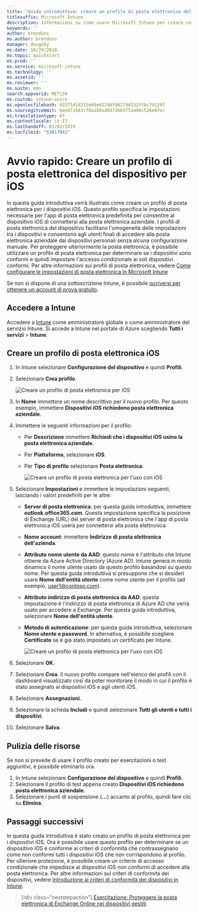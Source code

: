 ```yaml
---
title: 'Guida introduttiva: creare un profilo di posta elettronica del dispositivo per iOS'
titlesuffix: Microsoft Intune
description: Informazioni su come usare Microsoft Intune per creare un profilo di posta elettronica del dispositivo affinché i dispositivi iOS possano connettersi in modo sicuro alla posta elettronica aziendale.
keywords: ''
author: brenduns
ms.author: brenduns
manager: dougeby
ms.date: 10/29/2018
ms.topic: quickstart
ms.prod: ''
ms.service: microsoft-intune
ms.technology: ''
ms.assetid: ''
ms.reviewer: ''
ms.suite: ems
search.appverid: MET150
ms.custom: intune-azure
ms.openlocfilehash: 83371d14215eb9ed2298796279d232ffbc7d129f
ms.sourcegitcommit: bee072b61cf8a1b8ad8d736b5f5aa9bc526e07ec
ms.translationtype: HT
ms.contentlocale: it-IT
ms.lasthandoff: 01/02/2019
ms.locfileid: "53817042"
---
```

# <a name="quickstart-create-an-email-device-profile-for-ios"></a>Avvio rapido: Creare un profilo di posta elettronica del dispositivo per iOS

In questa guida introduttiva verrà illustrato come creare un profilo di posta elettronica per i dispositivi iOS. Questo profilo specifica le impostazioni necessarie per l'app di posta elettronica predefinita per consentire al dispositivo iOS di connettersi alla posta elettronica aziendale. I profili di posta elettronica del dispositivo facilitano l'omogeneità delle impostazioni tra i dispositivi e consentono agli utenti finali di accedere alla posta elettronica aziendale dai dispositivi personali senza alcuna configurazione manuale. Per proteggere ulteriormente la posta elettronica, è possibile utilizzare un profilo di posta elettronica per determinare se i dispositivi sono conformi e quindi impostare l'accesso condizionale ai soli dispositivi conformi. Per altre informazioni sui profili di posta elettronica, vedere [Come configurare le impostazioni di posta elettronica in Microsoft Intune](email-settings-configure.md)

Se non si dispone di una sottoscrizione Intune, è possibile [iscriversi per ottenere un account di prova gratuito](free-trial-sign-up.md).

## <a name="sign-in-to-intune"></a>Accedere a Intune

Accedere a [Intune](https://aka.ms/intuneportal) come amministratore globale o come amministratore del servizio Intune. Si accede a Intune nel portale di Azure scegliendo **Tutti i servizi** > **Intune**.

## <a name="create-an-ios-email-profile"></a>Creare un profilo di posta elettronica iOS
1. In Intune selezionare **Configurazione del dispositivo** e quindi **Profili**.
2. Selezionare **Crea profilo**.
   
   ![Creare un profilo di posta elettronica per iOS](media/quickstart-email-profile/ios-create-profile.png)

3. In **Nome** immettere un nome descrittivo per il nuovo profilo. Per questo esempio, immettere **Dispositivi iOS richiedono posta elettronica aziendale**.
4. Immettere le seguenti informazioni per il profilo:
   - Per **Descrizione** immettere **Richiedi che i dispositivi iOS usino la posta elettronica aziendale**.
   - Per **Piattaforma**, selezionare **iOS**.
   - Per **Tipo di profilo** selezionare **Posta elettronica**.
    
     ![Creare un profilo di posta elettronica per l'uso con iOS](media/quickstart-email-profile/ios-email-profile-name.png)

5. Selezionare **Impostazioni** e immettere le impostazioni seguenti, lasciando i valori predefiniti per le altre:
   - **Server di posta elettronica**: per questa guida introduttiva, immettere **outlook.office365.com**. Questa impostazione specifica la posizione di Exchange (URL) del server di posta elettronica che l'app di posta elettronica iOS userà per connettersi alla posta elettronica.
   - **Nome account**: immettere **Indirizzo di posta elettronica dell'azienda**.
   - **Attributo nome utente da AAD**: questo nome è l'attributo che Intune ottiene da Azure Active Directory (Azure AD). Intune genera in modo dinamico il nome utente usato da questo profilo basandosi su questo nome. Per questa guida introduttiva si presuppone che si desideri usare **Nome dell'entità utente** come nome utente per il profilo (ad esempio, user1@contoso.com).
   - **Attributo indirizzo di posta elettronica da AAD**: questa impostazione è l'indirizzo di posta elettronica di Azure AD che verrà usato per accedere a Exchange. Per questa guida introduttiva, selezionare **Nome dell'entità utente**.
   - **Metodo di autenticazione**: per questa guida introduttiva, selezionare **Nome utente e password**. In alternativa, è possibile scegliere **Certificato** se è già stato impostato un certificato per Intune.
    
     ![Creare un profilo di posta elettronica per l'uso con iOS](media/quickstart-email-profile/ios-email-profile.png)

6. Selezionare **OK**.
7. Selezionare **Crea**. Il nuovo profilo compare nell'elenco dei profili con il dashboard visualizzato così da poter monitorare il modo in cui il profilo è stato assegnato ai dispositivi iOS e agli utenti iOS.
8. Selezionare **Assegnazioni**.
9. Selezionare la scheda **Includi** e quindi selezionare **Tutti gli utenti e tutti i dispositivi**. 
10. Selezionare **Salva**.

## <a name="clean-up-resources"></a>Pulizia delle risorse
Se non si prevede di usare il profilo creato per esercitazioni o test aggiuntivi, è possibile eliminarlo ora.
1. In Intune selezionare **Configurazione del dispositivo** e quindi **Profili**.
2. Selezionare il profilo di test appena creato **Dispositivi iOS richiedono posta elettronica aziendale**.
3. Selezionare i punti di sospensione (**...**) accanto al profilo, quindi fare clic su **Elimina**.

## <a name="next-steps"></a>Passaggi successivi

In questa guida introduttiva è stato creato un profilo di posta elettronica per i dispositivi iOS. Ora è possibile usare questo profilo per determinare se un dispositivo iOS è conforme ai criteri di conformità che contrassegnano come non conformi tutti i dispositivi iOS che non corrispondono al profilo. Per ulteriore protezione, è possibile creare un criterio di accesso condizionale che impedisce ai dispositivi iOS non conformi di accedere alla posta elettronica. Per altre informazioni sui criteri di conformità dei dispositivi, vedere [Introduzione ai criteri di conformità dei dispositivi in Intune](device-compliance-get-started.md).

> [!div class="nextstepaction"]
> [Esercitazione: Proteggere la posta elettronica di Exchange Online nei dispositivi gestiti](tutorial-protect-email-on-enrolled-devices.md)
